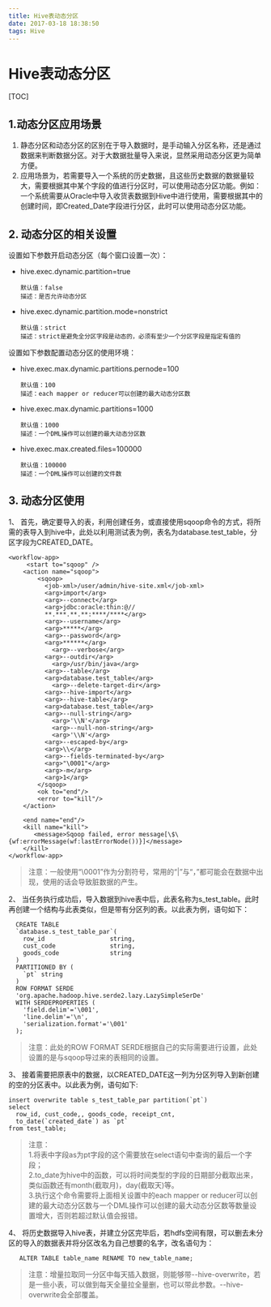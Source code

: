 ```yaml
---
title: Hive表动态分区
date: 2017-03-18 18:38:50
tags: Hive
---
```


# Hive表动态分区

[TOC]

## 1.动态分区应用场景

1. 静态分区和动态分区的区别在于导入数据时，是手动输入分区名称，还是通过数据来判断数据分区。对于大数据批量导入来说，显然采用动态分区更为简单方便。  
2. 应用场景为，若需要导入一个系统的历史数据，且这些历史数据的数据量较大，需要根据其中某个字段的值进行分区时，可以使用动态分区功能。例如：一个系统需要从Oracle中导入收货表数据到Hive中进行使用，需要根据其中的创建时间，即Created_Date字段进行分区，此时可以使用动态分区功能。  

## 2. 动态分区的相关设置

设置如下参数开启动态分区（每个窗口设置一次）：  

- hive.exec.dynamic.partition=true  

  ```
  默认值：false
  描述：是否允许动态分区
  ```

- hive.exec.dynamic.partition.mode=nonstrict  

  ```
  默认值：strict
  描述：strict是避免全分区字段是动态的，必须有至少一个分区字段是指定有值的
  ```

设置如下参数配置动态分区的使用环境：

- hive.exec.max.dynamic.partitions.pernode=100

  ```
  默认值：100
  描述：each mapper or reducer可以创建的最大动态分区数
  ```

- hive.exec.max.dynamic.partitions=1000

  ```
  默认值：1000
  描述：一个DML操作可以创建的最大动态分区数
  ```

- hive.exec.max.created.files=100000

  ```
  默认值：100000
  描述：一个DML操作可以创建的文件数
  ```

## 3. 动态分区使用

1、 首先，确定要导入的表，利用创建任务，或直接使用sqoop命令的方式，将所需的表导入到hive中，此处以利用测试表为例，表名为database.test_table，分区字段为CREATED_DATE。

```
<workflow-app>
	 <start to="sqoop" />
    <action name="sqoop">
        <sqoop>
          <job-xml>/user/admin/hive-site.xml</job-xml>
          <arg>import</arg>
          <arg>--connect</arg>
          <arg>jdbc:oracle:thin:@//
          **.***.**.**:****/****</arg>
          <arg>--username</arg>
          <arg>*****</arg>
          <arg>--password</arg>
          <arg>******</arg>
      		<arg>--verbose</arg>
          <arg>--outdir</arg>
      		<arg>/usr/bin/java</arg>
          <arg>--table</arg>
          <arg>database.test_table</arg>
      		<arg>--delete-target-dir</arg>
          <arg>--hive-import</arg> 
          <arg>--hive-table</arg>                           
          <arg>database.test_table</arg> 
          <arg>--null-string</arg>
      		<arg>'\\N'</arg>
      		<arg>--null-non-string</arg>
      		<arg>'\\N'</arg>
          <arg>--escaped-by</arg>
          <arg>\\</arg>
          <arg>--fields-terminated-by</arg>
          <arg>"\0001"</arg>
          <arg>-m</arg>
          <arg>1</arg>
        </sqoop>
        <ok to="end"/>
        <error to="kill"/>
    </action>

    <end name="end"/>
    <kill name="kill">
       <message>Sqoop failed, error message[\$\{wf:errorMessage(wf:lastErrorNode())}]</message>
    </kill>
</workflow-app>
```

> 注意：一般使用“\0001”作为分割符号，常用的“|”与“，”都可能会在数据中出现，使用的话会导致脏数据的产生。

2、 当任务执行成功后，导入数据到hive表中后，此表名称为s_test_table。此时再创建一个结构与此表类似，但是带有分区列的表。以此表为例，语句如下：

```
  CREATE TABLE   
  `database.s_test_table_par`(
    row_id              	string,
    cust_code           	string,
    goods_code          	string
  )
  PARTITIONED BY (
    `pt` string
  )
  ROW FORMAT SERDE
  'org.apache.hadoop.hive.serde2.lazy.LazySimpleSerDe'
  WITH SERDEPROPERTIES (
    'field.delim'='\001',
    'line.delim'='\n',
    'serialization.format'='\001'
  );
```

> 注意：此处的ROW FORMAT SERDE根据自己的实际需要进行设置，此处设置的是与sqoop导过来的表相同的设置。

3、 接着需要把原表中的数据，以CREATED_DATE这一列为分区列导入到新创建的空的分区表中。以此表为例，语句如下:

```
insert overwrite table s_test_table_par partition(`pt`)
select
  row_id, cust_code,, goods_code, receipt_cnt,     
  to_date(`created_date`) as `pt`
from test_table;
```

> 注意：  
>   1.将表中字段as为pt字段的这个需要放在select语句中查询的最后一个字段；  
>  2.to_date为hive中的函数，可以将时间类型的字段的日期部分截取出来，类似函数还有month(截取月)，day(截取天)等。  
>  3.执行这个命令需要将上面相关设置中的each mapper or reducer可以创建的最大动态分区数与一个DML操作可以创建的最大动态分区数等数量设置增大，否则若超过默认值会报错。

4、 将历史数据导入hive表，并建立分区完毕后，若hdfs空间有限，可以删去未分区的导入的数据表并将分区改名为自己想要的名字，改名语句为：

```
   ALTER TABLE table_name RENAME TO new_table_name;
```

> 注意：增量拉取同一分区中每天插入数据，则能够带--hive-overwrite，若是一些小表，可以做到每天全量拉全量删，也可以带此参数。--hive-overwrite会全部覆盖。

